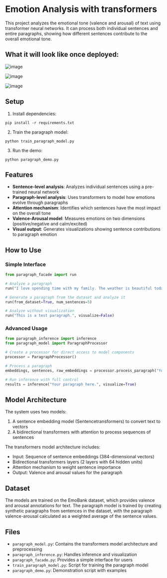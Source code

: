 # Emotion Analysis with transformers

This project analyzes the emotional tone (valence and arousal) of text using transformer neural networks. It can process both individual sentences and entire paragraphs, showing how different sentences contribute to the overall emotional tone.


## What it will look like once deployed:
![image](https://github.com/user-attachments/assets/393a1d34-a97d-45ea-a224-c0dc633a081d)

![image](https://github.com/user-attachments/assets/4abfcd63-e176-4bf9-b3e8-0e0aba42257e)

![image](https://github.com/user-attachments/assets/c84ff954-8332-42bb-861b-71280e89f5ea)



## Setup

1. Install dependencies:
```
pip install -r requirements.txt
```

2. Train the paragraph model:
```
python train_paragraph_model.py
```

3. Run the demo:
```
python paragraph_demo.py
```

## Features

- **Sentence-level analysis**: Analyzes individual sentences using a pre-trained neural network
- **Paragraph-level analysis**: Uses transformers to model how emotions evolve through paragraphs
- **Attention mechanism**: Identifies which sentences have the most impact on the overall tone
- **Valence-Arousal model**: Measures emotions on two dimensions (positive/negative and calm/excited)
- **Visual output**: Generates visualizations showing sentence contributions to paragraph emotion

## How to Use

### Simple Interface

```python
from paragraph_facade import run

# Analyze a paragraph
run("I love spending time with my family. The weather is beautiful today. We should go for a picnic in the park.")

# Generate a paragraph from the dataset and analyze it
run(from_dataset=True, num_sentences=5)

# Analyze without visualization
run("This is a test paragraph.", visualize=False)
```

### Advanced Usage

```python
from paragraph_inference import inference
from paragraph_model import ParagraphProcessor

# Create a processor for direct access to model components
processor = ParagraphProcessor()

# Process a paragraph
embeddings, sentences, raw_embeddings = processor.process_paragraph("Your paragraph here.")

# Run inference with full control
results = inference("Your paragraph here.", visualize=True)
```

## Model Architecture

The system uses two models:
1. A sentence embedding model (Sentencetransformers) to convert text to vectors
2. A bidirectional transformers with attention to process sequences of sentences

The transformers model architecture includes:
- Input: Sequence of sentence embeddings (384-dimensional vectors)
- Bidirectional transformers layers (2 layers with 64 hidden units)
- Attention mechanism to weight sentence importance
- Output: Valence and arousal values for the paragraph

## Dataset

The models are trained on the EmoBank dataset, which provides valence and arousal annotations for text. The paragraph model is trained by creating synthetic paragraphs from sentences in the dataset, with the paragraph valence-arousal calculated as a weighted average of the sentence values.

## Files

- `paragraph_model.py`: Contains the transformers model architecture and preprocessing
- `paragraph_inference.py`: Handles inference and visualization
- `paragraph_facade.py`: Provides a simple interface for users
- `train_paragraph_model.py`: Script for training the paragraph model
- `paragraph_demo.py`: Demonstration script with examples
